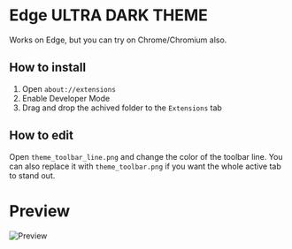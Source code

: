 # Edge ULTRA DARK THEME 
Works on Edge, but you can try on Chrome/Chromium also.

## How to install

1. Open `about://extensions`
2. Enable Developer Mode
3. Drag and drop the achived folder to the `Extensions` tab

## How to edit

Open `theme_toolbar_line.png` and change the color of the toolbar line.
You can also replace it with `theme_toolbar.png` if you want the whole active tab to stand out.

# Preview

![Preview](https://github.com/user-attachments/assets/ea50ac61-52c5-4d97-8cb6-e54cd46e835d)